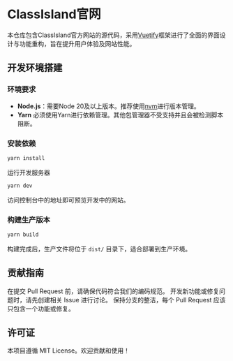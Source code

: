 # ClassIsland官网

本仓库包含ClassIsland官方网站的源代码，采用[Vuetify](https://vuetifyjs.com/)框架进行了全面的界面设计与功能重构，旨在提升用户体验及网站性能。

## 开发环境搭建

### 环境要求

- **Node.js**：需要Node 20及以上版本。推荐使用[nvm](https://github.com/nvm-sh/nvm)进行版本管理。
- **Yarn** 必须使用Yarn进行依赖管理。其他包管理器不受支持并且会被检测脚本阻断。

### 安装依赖

```sh
yarn install
```

运行开发服务器

```sh
yarn dev
```

访问控制台中的地址即可预览开发中的网站。

### 构建生产版本

```sh
yarn build
```

构建完成后，生产文件将位于 `dist/` 目录下，适合部署到生产环境。

## 贡献指南

在提交 Pull Request 前，请确保代码符合我们的编码规范。
开发新功能或修复问题时，请先创建相关 Issue 进行讨论。
保持分支的整洁，每个 Pull Request 应该只包含一个功能或修复。

## 许可证

本项目遵循 MIT License。欢迎贡献和使用！
